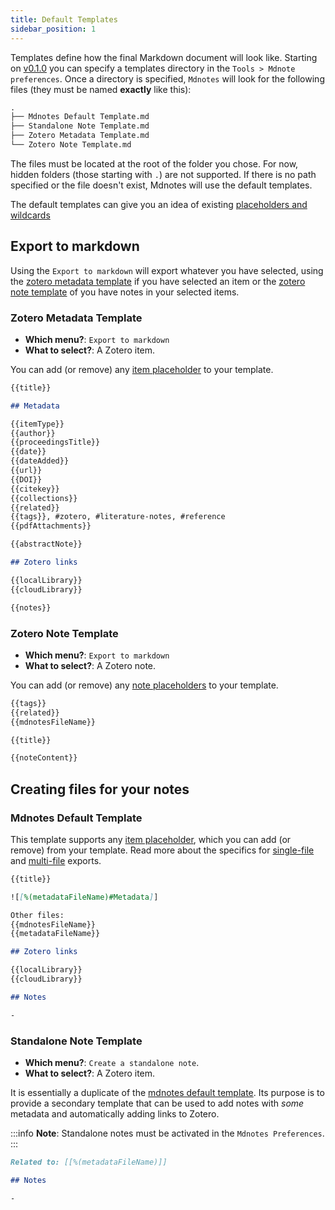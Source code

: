```yaml
---
title: Default Templates
sidebar_position: 1
---
```


Templates define how the final Markdown document will look like. Starting on [v0.1.0](/zotero-mdnotes/v0.1.0) you can specify a templates directory in the `Tools > Mdnote preferences`.
Once a directory is specified, `Mdnotes` will look for the following files (they must be named **exactly** like this):

```txt
.
├── Mdnotes Default Template.md
├── Standalone Note Template.md
├── Zotero Metadata Template.md
└── Zotero Note Template.md

```

The files must be located at the root of the folder you chose. For now, hidden folders (those starting with `.`) are not supported.
If there is no path specified or the file doesn't exist, Mdnotes will use the default templates.

The default templates can give you an idea of existing [placeholders and wildcards](../placeholders.md)

## Export to markdown

Using the `Export to markdown` will export whatever you have selected, using the [zotero metadata template](#zotero-metadata-template) if you have selected an item or the [zotero note template](#zotero-note-template) of you have notes in your selected items.

### Zotero Metadata Template

- **Which menu?**: `Export to markdown`
- **What to select?**: A Zotero item.

You can add (or remove) any [item placeholder](../placeholders.md#item-placeholders) to your template.

```markdown title="Zotero Metadata Template.md"
{{title}}

## Metadata

{{itemType}}
{{author}}
{{proceedingsTitle}}
{{date}}
{{dateAdded}}
{{url}}
{{DOI}}
{{citekey}}
{{collections}}
{{related}}
{{tags}}, #zotero, #literature-notes, #reference
{{pdfAttachments}}

{{abstractNote}}

## Zotero links

{{localLibrary}}
{{cloudLibrary}}

{{notes}}
```

### Zotero Note Template

- **Which menu?**: `Export to markdown`
- **What to select?**: A Zotero note.

You can add (or remove) any [note placeholders](../placeholders.md#note-placeholders) to your template.

```markdown title="Zotero Note Template.md"
{{tags}}
{{related}}
{{mdnotesFileName}}

{{title}}

{{noteContent}}
```

## Creating files for your notes

### Mdnotes Default Template

This template supports any [item placeholder](../placeholders.md#item-placeholders), which you can add (or remove) from your template.
Read more about the specifics for [single-file](single-file.md) and [multi-file](multi-file.md) exports.

```markdown title="Mdnotes Default Template.md"
{{title}}

![[%(metadataFileName)#Metadata]]

Other files:
{{mdnotesFileName}}
{{metadataFileName}}

## Zotero links

{{localLibrary}}
{{cloudLibrary}}

## Notes

-
```

### Standalone Note Template

- **Which menu?**: `Create a standalone note`.
- **What to select?**: A Zotero item.

It is essentially a duplicate of the [mdnotes default template](#mdnotes-default-template).
Its purpose is to provide a secondary template that can be used to add notes with _some_ metadata and automatically adding links to Zotero.

:::info
**Note**: Standalone notes must be activated in the `Mdnotes Preferences`.
:::

```markdown title="Standalone Default Template.md"
Related to: [[%(metadataFileName)]]

## Notes

-
```
